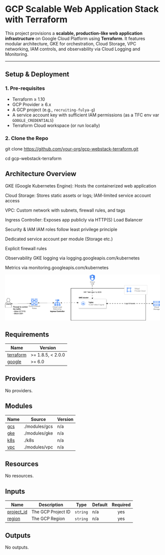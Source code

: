 # GCP Scalable Web Application Stack with Terraform

This project provisions a **scalable, production-like web application infrastructure** on Google Cloud Platform using **Terraform**. It features modular architecture, GKE for orchestration, Cloud Storage, VPC networking, IAM controls, and observability via Cloud Logging and Monitoring.

---

## Setup & Deployment

### 1. **Pre-requisites**
- Terraform ≥ 1.10
- GCP Provider ≥ 6.x
- A GCP project (e.g., `recruiting-fulya-g`)
- A service account key with sufficient IAM permissions (as a TFC env var `GOOGLE_CREDENTIALS`)
- Terraform Cloud workspace (or run locally)

### 2. **Clone the Repo**
git clone https://github.com/your-org/gcp-webstack-terraform.git

cd gcp-webstack-terraform


## Architecture Overview
GKE (Google Kubernetes Engine): Hosts the containerized web application

Cloud Storage: Stores static assets or logs; IAM-limited service account access

VPC: Custom network with subnets, firewall rules, and tags

Ingress Controller: Exposes app publicly via HTTP(S) Load Balancer

Security & IAM
IAM roles follow least privilege principle

Dedicated service account per module (Storage etc.)

Explicit firewall rules

Observability
GKE logging via logging.googleapis.com/kubernetes

Metrics via monitoring.googleapis.com/kubernetes

![Infrastructure Diagram](architecture.png)



<!-- BEGIN_TF_DOCS -->
## Requirements

| Name | Version |
|------|---------|
| <a name="requirement_terraform"></a> [terraform](#requirement\_terraform) | >= 1.8.5, < 2.0.0 |
| <a name="requirement_google"></a> [google](#requirement\_google) | >= 6.0 |

## Providers

No providers.

## Modules

| Name | Source | Version |
|------|--------|---------|
| <a name="module_gcs"></a> [gcs](#module\_gcs) | ./modules/gcs | n/a |
| <a name="module_gke"></a> [gke](#module\_gke) | ./modules/gke | n/a |
| <a name="module_k8s"></a> [k8s](#module\_k8s) | ./k8s | n/a |
| <a name="module_vpc"></a> [vpc](#module\_vpc) | ./modules/vpc | n/a |

## Resources

No resources.

## Inputs

| Name | Description | Type | Default | Required |
|------|-------------|------|---------|:--------:|
| <a name="input_project_id"></a> [project\_id](#input\_project\_id) | The GCP Project  ID | `string` | n/a | yes |
| <a name="input_region"></a> [region](#input\_region) | The GCP Region | `string` | n/a | yes |

## Outputs

No outputs.
<!-- END_TF_DOCS -->